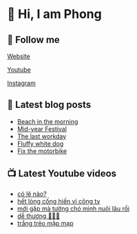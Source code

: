 # 👋 Hi, I am Phong

## 🔗 Follow me

[Website](https://phongever.xyz "Website")

[Youtube](https://www.youtube.com/@phongever "Youtube")

[Instagram](https://www.instagram.com/phongever "Instagram")

## 📝 Latest blog posts

<!-- BLOG-POST-LIST:START -->
- [Beach in the morning](https://phongever.xyz/blog/beach-in-the-morning/)
- [Mid-year Festival](https://phongever.xyz/blog/mid-year-festival/)
- [The last workday](https://phongever.xyz/blog/the-last-workday/)
- [Fluffy white dog](https://phongever.xyz/blog/fluffy-white-dog-1/)
- [Fix the motorbike](https://phongever.xyz/blog/fix-the-motorbike/)
<!-- BLOG-POST-LIST:END -->

## 📺 Latest Youtube videos

<!-- YOUTUBE-VIDEO-LIST:START -->
- [có lẽ nào?](https://www.youtube.com/watch?v=jE_QkOX5BOI)
- [hết lòng cống hiến vì công ty](https://www.youtube.com/watch?v=hOMNSOf8gaw)
- [mới gặp mà tưởng chó mình nuôi lâu rồi](https://www.youtube.com/watch?v=z08Z9sdc8dQ)
- [dễ thương 🥰🥰🥰](https://www.youtube.com/watch?v=flLGz2sxznc)
- [trắng trẻo mập mạp](https://www.youtube.com/watch?v=38a5vV0CxVY)
<!-- YOUTUBE-VIDEO-LIST:END -->
